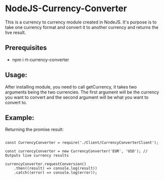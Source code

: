 # NodeJS-Currency-Converter

This is a currency to currency module created in NodeJS. It's purpose is to take one currency format and convert it to another currency and returns the live result.

## Prerequisites

* npm i rt-currency-converter

## Usage:

After installing module, you need to call getCurrency, it takes two arguments being the two currencies. 
The first argument will be the currency you want to convert and the second argument will be what you want to convert to.

## Example:

Returning the promise result:
```

const CurrencyConverter = require('./Client/CurrencyConverterClient');

const currencyConverter = new CurrencyConverter('EUR', 'USD'); // Outputs live currency results

currencyConverter.requestConversion()
    .then((result) => console.log(result))
    .catch((error) => console.log(error));

```
